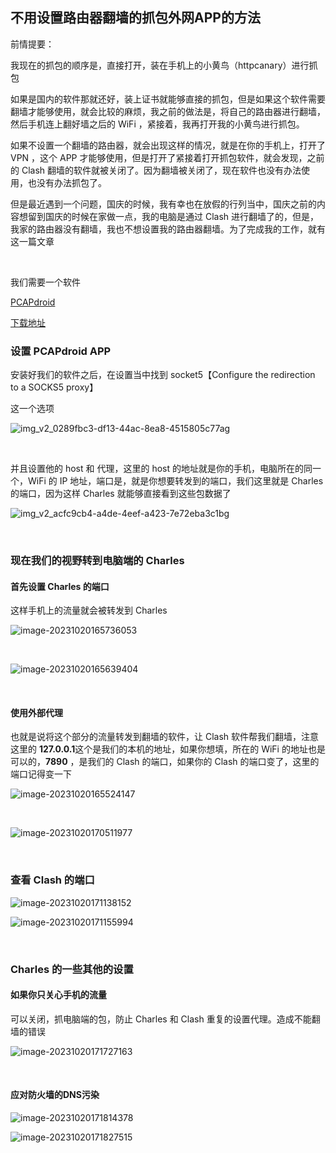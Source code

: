 ## 不用设置路由器翻墙的抓包外网APP的方法

前情提要：				

我现在的抓包的顺序是，直接打开，装在手机上的小黄鸟（httpcanary）进行抓包			

如果是国内的软件那就还好，装上证书就能够直接的抓包，但是如果这个软件需要翻墙才能够使用，就会比较的麻烦，我之前的做法是，将自己的路由器进行翻墙，然后手机连上翻好墙之后的 WiFi ，紧接着，我再打开我的小黄鸟进行抓包。			

如果不设置一个翻墙的路由器，就会出现这样的情况，就是在你的手机上，打开了 VPN ，这个 APP 才能够使用，但是打开了紧接着打开抓包软件，就会发现，之前的 Clash 翻墙的软件就被关闭了。因为翻墙被关闭了，现在软件也没有办法使用，也没有办法抓包了。		

但是最近遇到一个问题，国庆的时候，我有幸也在放假的行列当中，国庆之前的内容想留到国庆的时候在家做一点，我的电脑是通过 Clash 进行翻墙了的，但是，我家的路由器没有翻墙，我也不想设置我的路由器翻墙。为了完成我的工作，就有这一篇文章		

​					

我们需要一个软件		

[PCAPdroid](https://github.com/emanuele-f/PCAPdroid/)

[下载地址](https://github.com/emanuele-f/PCAPdroid/releases)



### 设置 PCAPdroid APP

安装好我们的软件之后，在设置当中找到 socket5【Configure the redirection to a SOCKS5 proxy】	

这一个选项

![img_v2_0289fbc3-df13-44ac-8ea8-4515805c77ag](./assets/img_v2_0289fbc3-df13-44ac-8ea8-4515805c77ag.jpg)

​						

并且设置他的 host 和 代理，这里的 host 的地址就是你的手机，电脑所在的同一个，WiFi 的 IP 地址，端口是，就是你想要转发到的端口，我们这里就是 Charles 的端口，因为这样 Charles 就能够直接看到这些包数据了

![img_v2_acfc9cb4-a4de-4eef-a423-7e72eba3c1bg](./assets/img_v2_acfc9cb4-a4de-4eef-a423-7e72eba3c1bg.jpg)

​			

### 现在我们的视野转到电脑端的 Charles 

#### 首先设置 Charles 的端口

这样手机上的流量就会被转发到 Charles 

![image-20231020165736053](./assets/image-20231020165736053.png)

​						

![image-20231020165639404](./assets/image-20231020165639404.png)

​				

#### 使用外部代理

也就是说将这个部分的流量转发到翻墙的软件，让 Clash 软件帮我们翻墙，注意这里的 **127.0.0.1**这个是我们的本机的地址，如果你想填，所在的 WiFi 的地址也是可以的，**7890** ，是我们的 Clash 的端口，如果你的 Clash 的端口变了，这里的端口记得变一下

![image-20231020165524147](./assets/image-20231020165524147.png)

​						

![image-20231020170511977](./assets/image-20231020170511977.png)

​				

### 查看 Clash 的端口

![image-20231020171138152](./assets/image-20231020171138152.png)

![image-20231020171155994](./assets/image-20231020171155994.png)

​			

### Charles 的一些其他的设置

#### 如果你只关心手机的流量

可以关闭，抓电脑端的包，防止 Charles 和 Clash 重复的设置代理。造成不能翻墙的错误

![image-20231020171727163](./assets/image-20231020171727163.png)

​				

#### 应对防火墙的DNS污染

![image-20231020171814378](./assets/image-20231020171814378.png)

![image-20231020171827515](./assets/image-20231020171827515.png)

​					

